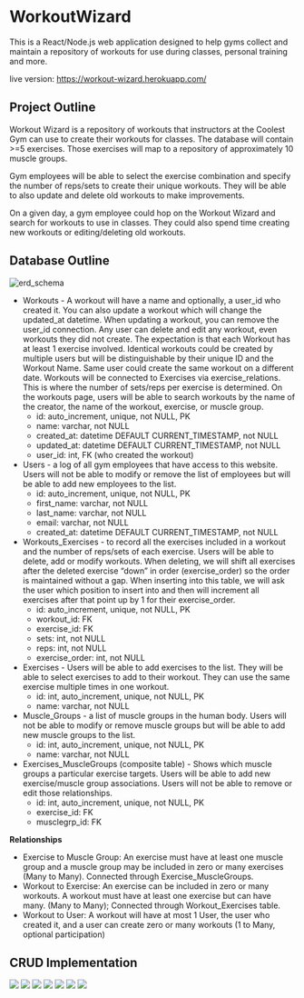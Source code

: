 # WorkoutWizard

This is a React/Node.js web application designed to help gyms collect and maintain a repository of workouts for use during classes, personal training and more. 

live version: https://workout-wizard.herokuapp.com/


## Project Outline
Workout Wizard is a repository of workouts that instructors at the Coolest Gym can use to create their workouts for classes. The database will contain >=5 exercises. Those exercises will map to a repository of approximately 10 muscle groups.

Gym employees will be able to select the exercise combination and specify the number of reps/sets to create their unique workouts. They will be able to also update and delete old workouts to make improvements. 

On a given day, a gym employee could hop on the Workout Wizard and search for workouts to use in classes. They could also spend time creating new workouts or editing/deleting old workouts. 

## Database Outline
![erd_schema](img/340_erd_schema.png)
- Workouts​ - A workout will have a name and optionally, a user_id who created it. You can also update a workout which will change the updated_at datetime. When updating a workout, you can remove the user_id connection. Any user can delete and edit any workout, even workouts they did not create. The expectation is that each Workout has at least 1 exercise involved. Identical workouts could be created by multiple users but will be distinguishable by their unique ID and the Workout Name. Same user could create the same workout on a different date. Workouts will be connected to Exercises via exercise_relations. This is where the number of sets/reps per exercise is determined. On the workouts page, users will be able to search workouts by the name of the creator, the name of the workout, exercise, or muscle group.
  - id​: auto_increment, unique, not NULL, PK
  - name​: varchar, not NULL
  - created_at​: datetime DEFAULT CURRENT_TIMESTAMP, not NULL
  - updated_at​: datetime DEFAULT CURRENT_TIMESTAMP, not NULL
  - user_id​: int, FK (who created the workout)
- Users​ - a log of all gym employees that have access to this website. Users will not be able to modify or remove the list of employees but will be able to add new employees to the list.
  - id​: auto_increment, unique, not NULL, PK
  - first_name​: varchar, not NULL
  - last_name​: varchar, not NULL
  - email​: varchar, not NULL
  - created_at​: datetime DEFAULT CURRENT_TIMESTAMP, not NULL
- Workouts_Exercises​ - to record all the exercises included in a workout and the number
of reps/sets of each exercise. Users will be able to delete, add or modify workouts. When deleting, we will shift all exercises after the deleted exercise “down” in order (exercise_order) so the order is maintained without a gap. When inserting into this table, we will ask the user which position to insert into and then will increment all exercises after that point up by 1 for their exercise_order.
  - id:​ auto_increment, unique, not NULL, PK
  - workout_id​: FK
  - exercise_id​: FK
  - sets​: int, not NULL
  - reps​: int, not NULL
  - exercise_order:​ int, not NULL
- Exercises​ - Users will be able to add exercises to the list. They will be able to select
exercises to add to their workout. They can use the same exercise multiple times in one workout.
  - id​: int, auto_increment, unique, not NULL, PK
  - name​: varchar, not NULL
- Muscle_Groups ​- a list of muscle groups in the human body. Users will not be able to modify or remove muscle groups but will be able to add new muscle groups to the list.
  - id​: int, auto_increment, unique, not NULL, PK
  - name​: varchar, not NULL
- Exercises_MuscleGroups (composite table) ​- Shows which muscle groups a
particular exercise targets. Users will be able to add new exercise/muscle group associations. Users will not be able to remove or edit those relationships.
  - id​: int, auto_increment, unique, not NULL, PK
  - exercise_id​: FK
  - musclegrp_id​: FK

**Relationships**
- Exercise to Muscle Group: An exercise must have at least one muscle group and a muscle group may be included in zero or many exercises (Many to Many). Connected through Exercise_MuscleGroups.
- Workout to Exercise: An exercise can be included in zero or many workouts. A workout must have at least one exercise but can have many. (Many to Many); Connected through Workout_Exercises table.
- Workout to User: A workout will have at most 1 User, the user who created it, and a user can create zero or many workouts (1 to Many, optional participation)

## CRUD Implementation
![](img/340_home_page.png)
![](img/340_workouts_page.png)
![](img/340_users_page.png)
![](img/340_exercises_page.png)
![](img/340_workouts_exercises_page.png)
![](img/340_muscle_groups_page.png)
![](img/340_exercises_musclegroups_page.png)

